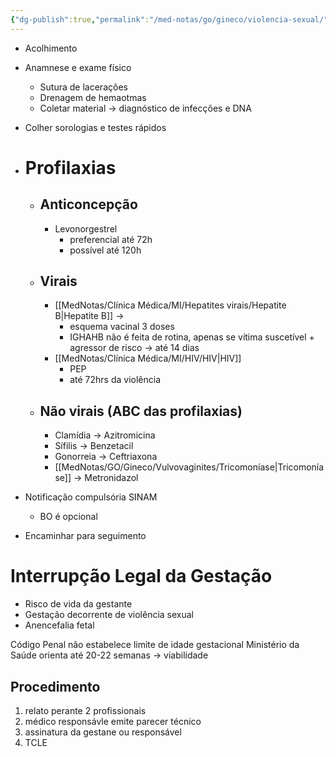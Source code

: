 ```yaml
---
{"dg-publish":true,"permalink":"/med-notas/go/gineco/violencia-sexual/","tags":["review"]}
---
```


- Acolhimento
- Anamnese e exame físico
	- Sutura de lacerações
	- Drenagem de hemaotmas
	- Coletar material -> diagnóstico de infecções e DNA
- Colher sorologias e testes rápidos
- # Profilaxias
	- ## Anticoncepção
		- Levonorgestrel 
			- preferencial até 72h
			- possível até 120h 
	- ## Virais
		- [[MedNotas/Clínica Médica/MI/Hepatites virais/Hepatite B\|Hepatite B]] -> 
			- esquema vacinal 3 doses
			- IGHAHB não é feita de rotina, apenas se vítima suscetível + agressor de risco -> até 14 dias
		- [[MedNotas/Clínica Médica/MI/HIV/HIV\|HIV]]
			- PEP
			- até 72hrs da violência
	- ## Não virais (ABC das profilaxias)
		- Clamídia -> Azitromicina
		- Sífilis -> Benzetacil
		- Gonorreia -> Ceftriaxona
		- [[MedNotas/GO/Gineco/Vulvovaginites/Tricomoníase\|Tricomoníase]] -> Metronidazol

- Notificação compulsória SINAM
	- BO é opcional
- Encaminhar para seguimento

# Interrupção Legal da Gestação
- Risco de vida da gestante
- Gestação decorrente de violência sexual
- Anencefalia fetal

Código Penal não estabelece limite de idade gestacional
Ministério da Saúde orienta até 20-22 semanas -> viabilidade

## Procedimento
1. relato perante 2 profissionais
2. médico responsávle emite parecer técnico
3. assinatura da gestane ou responsável 
4. TCLE